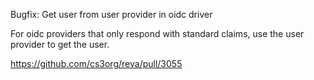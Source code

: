Bugfix: Get user from user provider in oidc driver

For oidc providers that only respond with standard claims,
use the user provider to get the user.

https://github.com/cs3org/reva/pull/3055
